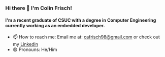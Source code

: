 ### Hi there 👋 I'm Colin Frisch!
#### I'm a recent graduate of CSUC with a degree in Computer Engineering currently working as an embedded developer.
- 📫 How to reach me: Email me at: cafrisch98@gmail.com or check out my [Linkedin](https://www.linkedin.com/in/colin-frisch-b61b58178/)
- 😄 Pronouns: He/Him

<!--
**ColinAF/ColinAF** is a ✨ _special_ ✨ repository because its `README.md` (this file) appears on your GitHub profile.
- 🔭 I’m currently working on ...
- 🌱 I’m currently learning .....
- 📫 How to reach me: ...
- 😄 Pronouns: ... 
- ⚡ Fun fact: ...
-->
